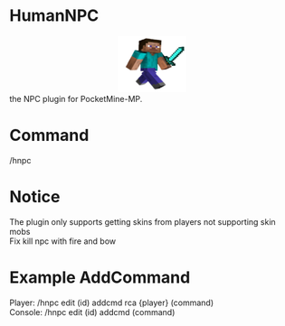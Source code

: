 # HumanNPC
<center><img src='icon.png' width=120 height=100</img></center>
the NPC plugin for PocketMine-MP.

# Command
/hnpc

# Notice
The plugin only supports getting skins from players not supporting skin mobs<br>
Fix kill npc with fire and bow
# Example AddCommand

Player: /hnpc edit (id) addcmd rca {player} (command)
<br>
Console: /hnpc edit (id) addcmd (command)
